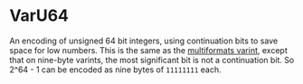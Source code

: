 # VarU64

An encoding of unsigned 64 bit integers, using continuation bits to save space for low numbers. This is the same as the [multiformats varint](https://github.com/multiformats/unsigned-varint/blob/8a6574bd229d9e158dad43acbcea7763b7807362/README.md), except that on nine-byte varints, the most significant bit is not a continuation bit. So 2^64 - 1 can be encoded as nine bytes of `11111111` each.
